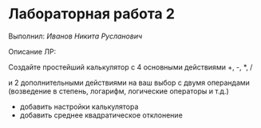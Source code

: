 # Лабораторная работа 2

Выполнил: _Иванов Никита Русланович_

Описание ЛР:

Создайте простейший калькулятор с 4 основными действиями +, -, *, / 

и 2 дополнительными действиями на ваш выбор с двумя операндами
(возведение в степень, логарифм, логические операторы и т.д.)

- добавить настройки калькулятора
- добавить среднее квадратическое отклонение

